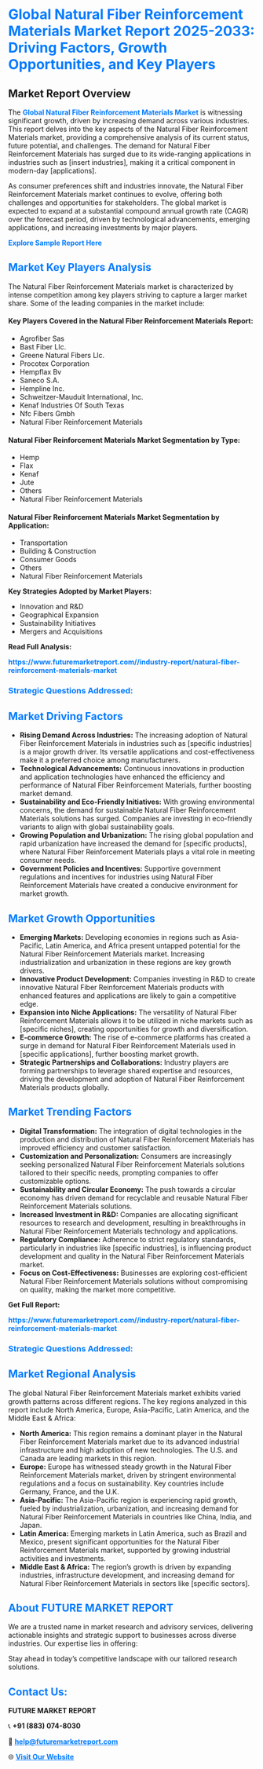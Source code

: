 <h1 style="color: #007BFF;">Global Natural Fiber Reinforcement Materials Market Report 2025-2033: Driving Factors, Growth Opportunities, and Key Players</h1>

<section id="overview">
<h2>Market Report Overview</h2>
<p>The <a href="https://www.futuremarketreport.com//industry-report/natural-fiber-reinforcement-materials-market" style="color: #007BFF; text-decoration: none;"><strong>Global Natural Fiber Reinforcement Materials Market</strong></a> is witnessing significant growth, driven by increasing demand across various industries. This report delves into the key aspects of the Natural Fiber Reinforcement Materials market, providing a comprehensive analysis of its current status, future potential, and challenges. The demand for Natural Fiber Reinforcement Materials has surged due to its wide-ranging applications in industries such as [insert industries], making it a critical component in modern-day [applications].</p>
<p>As consumer preferences shift and industries innovate, the Natural Fiber Reinforcement Materials market continues to evolve, offering both challenges and opportunities for stakeholders. The global market is expected to expand at a substantial compound annual growth rate (CAGR) over the forecast period, driven by technological advancements, emerging applications, and increasing investments by major players.</p>
</section>

<section id="overview">
<p><a href="https://www.futuremarketreport.com//request-sample/reportId=61441" style="color: #007BFF; text-decoration: none;"><strong>Explore Sample Report Here</strong></a></p>
</section>

<section id="key-players">
<h2 style="color: #007BFF;">Market Key Players Analysis</h2>
<p>The Natural Fiber Reinforcement Materials market is characterized by intense competition among key players striving to capture a larger market share. Some of the leading companies in the market include:</p>
<h4>Key Players Covered in the Natural Fiber Reinforcement Materials Report:</h4>
<ul><li>Agrofiber Sas</li><li>Bast Fiber Llc.</li><li>Greene Natural Fibers Llc.</li><li>Procotex Corporation</li><li>Hempflax Bv</li><li>Saneco S.A.</li><li>Hempline Inc.</li><li>Schweitzer-Mauduit International, Inc.</li><li>Kenaf Industries Of South Texas</li><li>Nfc Fibers Gmbh</li><li>Natural Fiber Reinforcement Materials</li></ul>
<h4>Natural Fiber Reinforcement Materials Market Segmentation by Type:</h4>
<ul><li>Hemp</li><li>Flax</li><li>Kenaf</li><li>Jute</li><li>Others</li><li>Natural Fiber Reinforcement Materials</li></ul>

<h4>Natural Fiber Reinforcement Materials Market Segmentation by Application:</h4>
<ul><li>Transportation</li><li>Building &amp; Construction</li><li>Consumer Goods</li><li>Others</li><li>Natural Fiber Reinforcement Materials</li></ul>
<p><strong>Key Strategies Adopted by Market Players:</strong></p>
<ul>
<li>Innovation and R&D</li>
<li>Geographical Expansion</li>
<li>Sustainability Initiatives</li>
<li>Mergers and Acquisitions</li>
</ul>
</section>

<section>
<p><strong>Read Full Analysis: </strong></p><a href="https://www.futuremarketreport.com//industry-report/natural-fiber-reinforcement-materials-market" style="color: #007BFF; text-decoration: none;"><strong>https://www.futuremarketreport.com//industry-report/natural-fiber-reinforcement-materials-market</strong></a>
<h3 style="color: #007BFF;">Strategic Questions Addressed:</h3>
</section>

<section id="driving-factors">
<h2 style="color: #007BFF;">Market Driving Factors</h2>
<ul>
<li><strong>Rising Demand Across Industries:</strong> The increasing adoption of Natural Fiber Reinforcement Materials in industries such as [specific industries] is a major growth driver. Its versatile applications and cost-effectiveness make it a preferred choice among manufacturers.</li>
<li><strong>Technological Advancements:</strong> Continuous innovations in production and application technologies have enhanced the efficiency and performance of Natural Fiber Reinforcement Materials, further boosting market demand.</li>
<li><strong>Sustainability and Eco-Friendly Initiatives:</strong> With growing environmental concerns, the demand for sustainable Natural Fiber Reinforcement Materials solutions has surged. Companies are investing in eco-friendly variants to align with global sustainability goals.</li>
<li><strong>Growing Population and Urbanization:</strong> The rising global population and rapid urbanization have increased the demand for [specific products], where Natural Fiber Reinforcement Materials plays a vital role in meeting consumer needs.</li>
<li><strong>Government Policies and Incentives:</strong> Supportive government regulations and incentives for industries using Natural Fiber Reinforcement Materials have created a conducive environment for market growth.</li>
</ul>
</section>

<section id="growth-opportunities">
<h2 style="color: #007BFF;">Market Growth Opportunities</h2>
<ul>
<li><strong>Emerging Markets:</strong> Developing economies in regions such as Asia-Pacific, Latin America, and Africa present untapped potential for the Natural Fiber Reinforcement Materials market. Increasing industrialization and urbanization in these regions are key growth drivers.</li>
<li><strong>Innovative Product Development:</strong> Companies investing in R&D to create innovative Natural Fiber Reinforcement Materials products with enhanced features and applications are likely to gain a competitive edge.</li>
<li><strong>Expansion into Niche Applications:</strong> The versatility of Natural Fiber Reinforcement Materials allows it to be utilized in niche markets such as [specific niches], creating opportunities for growth and diversification.</li>
<li><strong>E-commerce Growth:</strong> The rise of e-commerce platforms has created a surge in demand for Natural Fiber Reinforcement Materials used in [specific applications], further boosting market growth.</li>
<li><strong>Strategic Partnerships and Collaborations:</strong> Industry players are forming partnerships to leverage shared expertise and resources, driving the development and adoption of Natural Fiber Reinforcement Materials products globally.</li>
</ul>
</section>

<section id="trending-factors">
<h2 style="color: #007BFF;">Market Trending Factors</h2>
<ul>
<li><strong>Digital Transformation:</strong> The integration of digital technologies in the production and distribution of Natural Fiber Reinforcement Materials has improved efficiency and customer satisfaction.</li>
<li><strong>Customization and Personalization:</strong> Consumers are increasingly seeking personalized Natural Fiber Reinforcement Materials solutions tailored to their specific needs, prompting companies to offer customizable options.</li>
<li><strong>Sustainability and Circular Economy:</strong> The push towards a circular economy has driven demand for recyclable and reusable Natural Fiber Reinforcement Materials solutions.</li>
<li><strong>Increased Investment in R&D:</strong> Companies are allocating significant resources to research and development, resulting in breakthroughs in Natural Fiber Reinforcement Materials technology and applications.</li>
<li><strong>Regulatory Compliance:</strong> Adherence to strict regulatory standards, particularly in industries like [specific industries], is influencing product development and quality in the Natural Fiber Reinforcement Materials market.</li>
<li><strong>Focus on Cost-Effectiveness:</strong> Businesses are exploring cost-efficient Natural Fiber Reinforcement Materials solutions without compromising on quality, making the market more competitive.</li>
</ul>
</section>

<section>
<p><strong>Get Full Report: </strong></p><a href="https://www.futuremarketreport.com//industry-report/natural-fiber-reinforcement-materials-market" style="color: #007BFF; text-decoration: none;"><strong>https://www.futuremarketreport.com//industry-report/natural-fiber-reinforcement-materials-market</strong></a>
<h3 style="color: #007BFF;">Strategic Questions Addressed:</h3>
</section>


<section id="regional-analysis">
<h2 style="color: #007BFF;">Market Regional Analysis</h2>
<p>The global Natural Fiber Reinforcement Materials market exhibits varied growth patterns across different regions. The key regions analyzed in this report include North America, Europe, Asia-Pacific, Latin America, and the Middle East & Africa:</p>
<ul>
<li><strong>North America:</strong> This region remains a dominant player in the Natural Fiber Reinforcement Materials market due to its advanced industrial infrastructure and high adoption of new technologies. The U.S. and Canada are leading markets in this region.</li>
<li><strong>Europe:</strong> Europe has witnessed steady growth in the Natural Fiber Reinforcement Materials market, driven by stringent environmental regulations and a focus on sustainability. Key countries include Germany, France, and the U.K.</li>
<li><strong>Asia-Pacific:</strong> The Asia-Pacific region is experiencing rapid growth, fueled by industrialization, urbanization, and increasing demand for Natural Fiber Reinforcement Materials in countries like China, India, and Japan.</li>
<li><strong>Latin America:</strong> Emerging markets in Latin America, such as Brazil and Mexico, present significant opportunities for the Natural Fiber Reinforcement Materials market, supported by growing industrial activities and investments.</li>
<li><strong>Middle East & Africa:</strong> The region’s growth is driven by expanding industries, infrastructure development, and increasing demand for Natural Fiber Reinforcement Materials in sectors like [specific sectors].</li>
</ul>
</section>

<footer>
<h2 style="color: #007BFF;">About FUTURE MARKET REPORT</h2>
<p>We are a trusted name in market research and advisory services, delivering actionable insights and strategic support to businesses across diverse industries. Our expertise lies in offering:</p>

<p>Stay ahead in today’s competitive landscape with our tailored research solutions.</p>

<h2 style="color: #007BFF;">Contact Us:</h2>
<p><strong>FUTURE MARKET REPORT</strong></p>
<p>📞 <strong>+91 (883) 074-8030</strong></p>
<p>📧 <strong><a href="mailto:help@futuremarketreport.com" style="color: #007BFF;">help@futuremarketreport.com</a></strong></p>
<p>🌐 <strong><a href="https://www.futuremarketreport.com/" style="color: #007BFF;">Visit Our Website</a></strong></p>
</footer>
